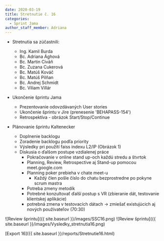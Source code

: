 ```yaml
---
date: 2020-03-19
title: Stretnutie č. 16
categories:
  - Sprint Jama
author_staff_member: Adriana
---
```

- Stretnutia sa zúčastnili:
    - Ing. Kamil Burda
    - Bc. Adriana Ághová
    - Bc. Martin Civáň
    - Bc. Zuzana Cukerová
    - Bc. Matúš Kováč
    - Bc. Matúš Pilňan
    - Bc. Andrej Schmidt
    - Bc. Viliam Villár
- Ukončenie šprintu Jama
    - Prezentovanie odovzdávaných User stories
    - Ukončenie šprintu v Jire (prenesenie 'BEHAPASS-154')
    - Retrospektíva - obrázok Start/Stop/Continue

- Plánovanie šprintu Kaltenecker
    - Doplnenie backlogu
    - Zoradenie backlogu podľa priority
    - Výsledky pri použití faiss indexu L2/IP (Obrázok 1)
    - Diskusia o ďalšom postupe vzdialenej práce
        - Pokračovanie v online stand up-och každú stredu a štvrtok
        - Planning, Review, Retrospective aj Stand-up pomocou meet.google.com
        - Planning poker prebieha v chate meet-u 
            - Každý člen pošle číslo do chatu bezprostredne po pokyne scrum mastra
        - Potreba zmeny metodík
        - Potrebné konzultovať ďalší postup s VR (zbieranie dát, testovanie klientskej aplikácie)
        - potrebná zmena v testovacích dátach -> zmiešať existujúcich aj nových používateľov (70:30)

![Review šprintu]({{ site.baseurl }}/images/SSC16.png)
![Review šprintu]({{ site.baseurl }}/images/Vysledky_stretnutia16.png)

[Export 16]({{ site.baseurl }}/reports/Stretnutie16.html)